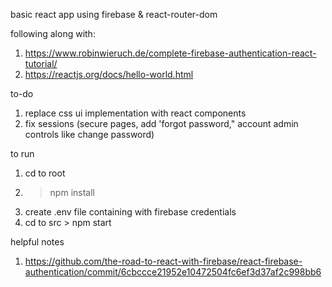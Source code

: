 basic react app using firebase & react-router-dom

following along with:
1. https://www.robinwieruch.de/complete-firebase-authentication-react-tutorial/
2. https://reactjs.org/docs/hello-world.html


to-do
1. replace css ui implementation with react components
2. fix sessions (secure pages, add 'forgot password," account admin controls like change password)


to run
1. cd to root
2. > npm install
3. create .env file containing with firebase credentials
2. cd to src > npm start


helpful notes
1. https://github.com/the-road-to-react-with-firebase/react-firebase-authentication/commit/6cbccce21952e10472504fc6ef3d37af2c998bb6